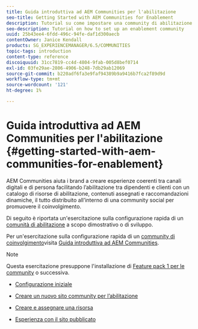 ```yaml
---
title: Guida introduttiva ad AEM Communities per l'abilitazione
seo-title: Getting Started with AEM Communities for Enablement
description: Tutorial su come impostare una community di abilitazione
seo-description: Tutorial on how to set up an enablement community
uuid: 25b43ee4-6fdd-496c-94fe-daf1d300aecb
contentOwner: Janice Kendall
products: SG_EXPERIENCEMANAGER/6.5/COMMUNITIES
topic-tags: introduction
content-type: reference
discoiquuid: 31cc7819-cc4d-4804-9fab-005d8bef0714
exl-id: 03fe29ae-2806-4906-b248-7db29ab12069
source-git-commit: b220adf6fa3e9faf94389b9a9416b7fca2f89d9d
workflow-type: tm+mt
source-wordcount: '121'
ht-degree: 1%

---
```


# Guida introduttiva ad AEM Communities per l&#39;abilitazione {#getting-started-with-aem-communities-for-enablement}

AEM Communities aiuta i brand a creare esperienze coerenti tra canali digitali e di persona facilitando l’abilitazione tra dipendenti e clienti con un catalogo di risorse di abilitazione, contenuti assegnati e raccomandazioni dinamiche, il tutto distribuito all’interno di una community social per promuovere il coinvolgimento.

Di seguito è riportata un&#39;esercitazione sulla configurazione rapida di un [comunità di abilitazione](overview.md#enablement-community) a scopo dimostrativo o di sviluppo.

Per un&#39;esercitazione sulla configurazione rapida di un [community di coinvolgimento](overview.md#engagement-community)visita [Guida introduttiva ad AEM Communities](getting-started.md).

>[!NOTE]
>
>Questa esercitazione presuppone l&#39;installazione di [Feature pack 1 per le community](deploy-communities.md#latestfeaturepack) o successiva.

* [Configurazione iniziale](enablement-setup.md)

* [Creare un nuovo sito community per l’abilitazione](enablement-create-site.md)

* [Creare e assegnare una risorsa](resource.md)

* [Esperienza con il sito pubblicato](enablement-published-site.md)
